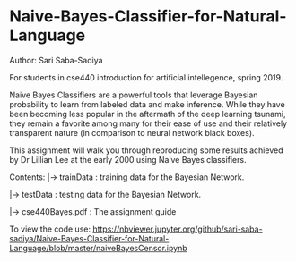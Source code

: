 # Naive-Bayes-Classifier-for-Natural-Language
Author: Sari Saba-Sadiya

For students in cse440 introduction for artificial intellegence, spring 2019.

Naive Bayes Classifiers are a powerful tools that leverage Bayesian probability to learn from labeled data and make inference. While they have been becoming less popular in the aftermath of the deep learning tsunami, they remain a favorite among many for their ease of use and their relatively transparent nature (in comparison to neural network black boxes).

This assignment will walk you through reproducing some results achieved by Dr Lillian Lee at the early 2000 using Naive Bayes classifiers.

Contents:
  |-> trainData : training data for the Bayesian Network.
  
  |-> testData : testing data for the Bayesian Network.
  
  |-> cse440Bayes.pdf : The assignment guide

To view the code use: https://nbviewer.jupyter.org/github/sari-saba-sadiya/Naive-Bayes-Classifier-for-Natural-Language/blob/master/naiveBayesCensor.ipynb
